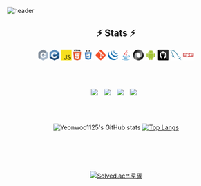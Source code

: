 ![header](https://capsule-render.vercel.app/api?type=wave&color=auto&height=300&section=header&text=Yeonwoo&fontSize=100)



  
<h2 align="center">⚡ Stats ⚡</h2>
 <p align="center">
<p align="center">
  <code><img title="C" height="25" src="images/c.svg"></code>
  <code><img title="C++" height="25" src="images/cpp.svg"></code>
  <code><img title="Javascript" height="25" src="images/javascript.svg"></code>
  <code><img title="HTML5" height="25" src="images/html5.svg"></code>
  <code><img title="CSS" height="25" src="images/css.svg"></code>
  <code><img title="Git" height="25" src="images/git-original.svg"></code>
  <code><img title="JQuery" height="25" src="images/jquery-original.svg"></code>
  <code><img title="Java" height="25" src="images/java-original.svg"></code>
  <code><img title="JSON" height="25" src="images/json.svg"></code>
  <code><img title="Android" height="25" src="images/android.svg"></code>
  <code><img title="GitHub" height="25" src="images/github.svg"></code>
  <code><img title="MySQL" height="25" src="images/mysql.svg"></code>
  <code><img title="npm" height="25" src="images/npm.svg"></code>
</p>
<br><br>
<p align="center">
 <a href="https://facebook.com/yeonwoo1125" target="_blank"><img src="https://img.shields.io/badge/FaceBook-1877F2?style=flat&logo=Facebook&logoColor=white"/></a>
<a href="https://www.instagram.com/yw_go_/" target="_blank"><img src="http://img.shields.io/badge/-Instargram-E4405F?style=flat&logo=Instagram&logoColor=white" style="height : auto; margin-left : 10px; margin-right : 10px;"/></a>
<a href="yeanwoo0619@gmail.com" target="_blank"><img src="https://img.shields.io/badge/Gmail-EA4335?style=flat&logo=Gmail&logoColor=white"/></a>
  <a href="https://velog.io/@yeanwoo0619">
    <img 
        src="http://img.shields.io/badge/-Velog-00aaa7?style=flat&logo=Vector Logo Zone&link=https://velog.io/@yeanwoo0619"
        style="height : auto; margin-left : 10px; margin-right : 10px;"/>
</a>
  <br><br>
<div align=center>
  <br>   
  
  ![Yeonwoo1125's GitHub stats](https://github-readme-stats.vercel.app/api?username=yeonwoo1125&show_icons=true&theme=default)
  [![Top Langs](https://github-readme-stats.vercel.app/api/top-langs/?username=yeonwoo1125&hide=javascript,html)](https://github.com/anuraghazra/github-readme-stats)
</div>

  <br>  <br>  
<div align=center>
  <br>   
  
  [![Solved.ac프로필](http://mazassumnida.wtf/api/v2/generate_badge?boj=yeanwoo0619)](https://solved.ac/yeanwoo0619)
  <br><br>
  <br>
</div>
    

  


